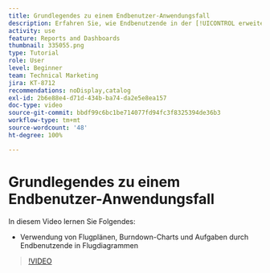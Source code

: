 ```yaml
---
title: Grundlegendes zu einem Endbenutzer-Anwendungsfall
description: Erfahren Sie, wie Endbenutzende in der [!UICONTROL erweiterten Analyse] Flugpläne, Burndown-Charts und Aufgaben in Flugdiagrammen verwenden können.
activity: use
feature: Reports and Dashboards
thumbnail: 335055.png
type: Tutorial
role: User
level: Beginner
team: Technical Marketing
jira: KT-8712
recommendations: noDisplay,catalog
exl-id: 2b6e88e4-d71d-434b-ba74-da2e5e8ea157
doc-type: video
source-git-commit: bbdf99c6bc1be714077fd94fc3f8325394de36b3
workflow-type: tm+mt
source-wordcount: '48'
ht-degree: 100%

---
```


# Grundlegendes zu einem Endbenutzer-Anwendungsfall

In diesem Video lernen Sie Folgendes:

* Verwendung von Flugplänen, Burndown-Charts und Aufgaben durch Endbenutzende in Flugdiagrammen

>[!VIDEO](https://video.tv.adobe.com/v/335055/?quality=12&learn=on&enablevpops=1)
